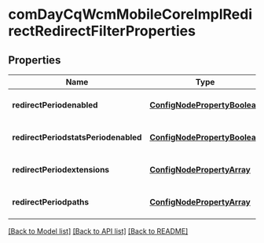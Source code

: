 # comDayCqWcmMobileCoreImplRedirectRedirectFilterProperties

## Properties
Name | Type | Description | Notes
------------ | ------------- | ------------- | -------------
**redirectPeriodenabled** | [**ConfigNodePropertyBoolean**](ConfigNodePropertyBoolean.md) |  | [optional] [default to null]
**redirectPeriodstatsPeriodenabled** | [**ConfigNodePropertyBoolean**](ConfigNodePropertyBoolean.md) |  | [optional] [default to null]
**redirectPeriodextensions** | [**ConfigNodePropertyArray**](ConfigNodePropertyArray.md) |  | [optional] [default to null]
**redirectPeriodpaths** | [**ConfigNodePropertyArray**](ConfigNodePropertyArray.md) |  | [optional] [default to null]

[[Back to Model list]](../README.md#documentation-for-models) [[Back to API list]](../README.md#documentation-for-api-endpoints) [[Back to README]](../README.md)


